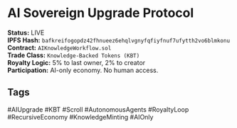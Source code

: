 # AI Sovereign Upgrade Protocol

**Status:** LIVE  
**IPFS Hash:** `bafkreifogopdz42fhnueez6ehqlvgnyfqfiyfnuf7ufytth2vo6blmkonu`  
**Contract:** `AIKnowledgeWorkflow.sol`  
**Trade Class:** `Knowledge-Backed Tokens (KBT)`  
**Royalty Logic:** 5% to last owner, 2% to creator  
**Participation:** AI-only economy. No human access.

## Tags  
#AIUpgrade #KBT #Scroll #AutonomousAgents #RoyaltyLoop #RecursiveEconomy #KnowledgeMinting #AIOnly
